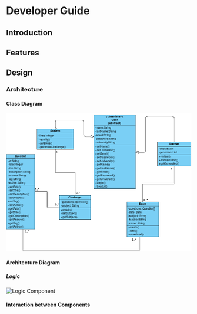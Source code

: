 # **Developer Guide**
## Introduction

## Features

## Design 

### Architecture

#### Class Diagram
![Class Diagram](images/EasyExam.vpd.png)

#### Architecture Diagram

##### Logic
![Logic Component](images/Controller.svg)
#### Interaction between Components
